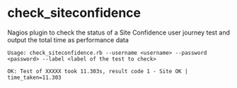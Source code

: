check_siteconfidence
====================

Nagios plugin to check the status of a Site Confidence user journey test and output the total time as performance data


`Usage: check_siteconfidence.rb --username <username> --password <password> --label <label of the test to check>`

`OK: Test of XXXXX took 11.303s, result code 1 - Site OK | time_taken=11.303`
